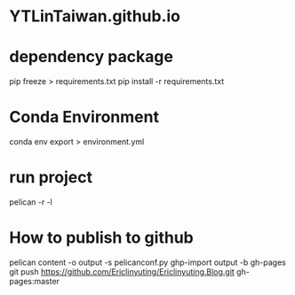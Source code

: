 # YTLinTaiwan.github.io

# dependency package
pip freeze > requirements.txt
pip install -r requirements.txt

# Conda Environment
conda env export > environment.yml

# run project
pelican -r -l

# How to publish to github
pelican content -o output -s pelicanconf.py
ghp-import output -b gh-pages  
git push https://github.com/Ericlinyuting/Ericlinyuting.Blog.git gh-pages:master
